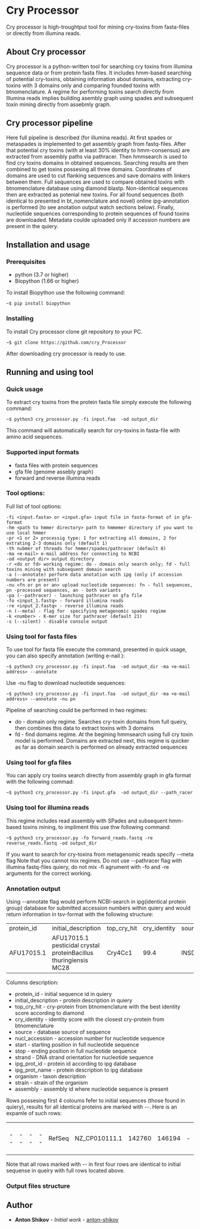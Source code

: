 # Cry Processor
Cry processor is high-troughtput tool for mining cry-toxins from fasta-files or directly from illumina reads.

## About Cry processor

Cry processor is a python-written tool for searching cry toxins from illumina sequence data or from protein fasta files. It includes hmm-based searching of potential cry-toxins,  obtaining information about domains, extracting cry-toxins with 3 domains only and comparing founded toxins with btnomenclature. A regime for performing toxins search directly from Illumina reads implies  building asembly graph using spades and subsequent toxin mining directly from assebmly graph. 

## Cry processor pipeline

Here full pipeline is described (for illumina reads). At first spades or metaspades is implemented to get assembly graph from fastq-files. After that potential cry toxins (with at least 30% identity to hmm-consensus) are extracted from assembly paths via pathracer. Then hmmsearch is used to find cry toxins domains in obtained sequences. Searching results are then combined to get toxins possesing all three domains. Coordinates of domains are used to cut flanking sequences and save domains with linkers between them. Full sequences are used to compare obtained toxins with btnomenclature database using diamond blastp. Non-identical sequences then are extracted as potenial new toxins. For all found sequences (both identical to presented in bt_nomenclature and novel) online ipg-annotation is performed (to see anotation output watch sections below). Finally, nucleotide sequences corresponding to protein sequences of found toxins are downloaded. Metadata coulde uploaded only if accession numbers are present in the quiery.

## Installation and usage
### Prerequisites
<ul>
  <li>python (3.7 or higher) </li>
  <li>Biopython (1.66 or higher)
  </li>
</ul>

To install Biopython use the following command:

```
~$ pip install biopython

```

### Installing

To install Cry processor clone git repository to your PC.

```
~$ git clone https://github.com/cry_Processor
```
After downloading cry processor is ready to use.

## Running and using tool

### Quick usage
To extract cry toxins from the protein fasta file simply execute the following command:
```
~$ python3 cry_processor.py -fi input.faa  -od output_dir
```
This command will automatically search for cry-toxins in fasta-file with amino acid sequences.

### Supported input formats

<ul>
  <li>fasta files with protein sequences </li>
  <li>gfa file (genome assebly graph)</li>
  <li>forward and reverse illumina reads</li>
</ul>

### Tool options: 
Full list of tool options:
```
-fi <input.fasta> or <input.gfa> input file in fasta-format of in gfa-format
-hm <path to hmmer directory> path to hmmemer directory if you want to use local hmmer
-pr <1 or 2> processig type: 1 for extracting all domains, 2 for extrating 2-3 domains only (default 1)
-th nubmer of threads for hmmer/spades/pathracer (default 8)
-ma <e-mail> e-mail address for connecting to NCBI
-od <output dir> output directory
-r <do or fd> working regime: do - domain only search only; fd - full toxins mining with subsequent domain search
-a (--annotate) perform data anotation with ipg (only if accession numbers are present)
-nu <fn or pn or an> upload nucleotide sequences: fn - full sequences, pn -processed sequences, an - both variants
-pa (--pathracer) - launching pathracer on gfa file
-fo <input_1.fastq> - forward illumina reads
-re <input_2.fastq> - reverse illumina reads
-n (--meta) - flag for  specifying metagenomic spades regime
-k <number> - K-mer size for pathracer (default 21)
-s (--silent) - disable console output
```

### Using tool for fasta files
To use tool for fasta file execute the command, presented in quick usage, you can also specify annotation (writing e-nail ):
```
~$ python3 cry_processor.py -fi input.faa  -od output_dir -ma <e-mail address> --annotate
```
Use -nu flag to download nucleotide sequences:

```
~$ python3 cry_processor.py -fi input.faa  -od output_dir -ma <e-mail address> --annotate -nu pn
```
Pipeline of searching could be performed in two regimes:
<ul>
  <li>do - domain only regime. Searches cry-toxin domains from full queiry, then combines this data to extract toxins with 3 domains </li>
  <li>fd - find domains regime. At the begining hmmsearch using full cry toxin model is performed. Domains are extracted next, this regime is quicker as far as domain search is performed on already extracted sequences </li>
</ul>

### Using tool for gfa files
You can apply cry toxins search directly from assembly graph in gfa format with the following commad:

```
~$ python3 cry_processor.py -fi input.gfa  -od output_dir --path_racer
```
### Using tool for illumina reads
This regime includes read assembly with SPades and subsequent hmm-based toxins mining, to impliment this use thw following command:

```
~$ python3 cry_processor.py -fo forward_reads.fastq -re reverse_reads.fastq -od output_dir 
```
If you want to search for cry-toxins from metagenomic reads specify --meta flag
Note that you cannot mix regimes. Do not use --pathracer flag with illumina fastq-files quiery, do not mix -fi agrument with -fo and -re arguments for the correct working.

### Annotation output
Using --annotate flag would perform NCBI-search in ipg(identical protein group) database for submitted accession numbers within quiery and would return information in tsv-format with the following structure:
<table>
  <tr>
    <td>protein_id</td>
    <td>initial_description</td>
    <td>top_cry_hit</td>
    <td>cry_identity</td>
    <td>source</td>
    <td>nucl_accession</td>
    <td>start</td>
    <td>stop</td>
    <td>strand</td>
    <td>ipg_prot_id</td>
    <td>ipg_prot_name</td>
    <td>organism</td>
    <td>strain</td>
    <td>assembly</td>
  </tr>
  <tr>
    <td>AFU17015.1</td>
    <td>AFU17015.1 pesticidal crystal proteinBacillus thuringiensis MC28</td>
    <td>Cry4Cc1</td>
    <td>99.4</td>
    <td>INSDC</td>
    <td>CP003690.1</td>
    <td>58993</td>
    <td>62628</td>
    <td>+</td>
    <td>AFU17015.1</td>
    <td>pesticidal crystal protein</td>
    <td>Bacillus thuringiensis MC28</td>
    <td>MC28</td>
    <td>GCA_000300475.1</td>
  </tr>
</table>

Columns description:
<ul>
  <li>protein_id - initial sequence id in quiery </li>
  <li>initial_description - protein description in quiery </li>
  <li>top_cry_hit - cry-protein from btnomenclature with the best identity score according to diamond</li>
  <li>cry_identity - identity score with the closest cry-protein from btnomenclature </li>
  <li>source - database source of sequence </li>
  <li>nucl_accession - accession number for nucleotide sequence </li>
  <li>start - starting position in full nucleotide sequence </li>
  <li>stop - ending position in full nucleotide sequence </li>
  <li>strand - DNA strand orientation for nucleotide sequence </li>
  <li>ipg_prot_id - protein id according to ipg database </li>
  <li>ipg_prot_name - protein description to ipg database </li>
  <li>organism - taxon description </li>
  <li>strain - strain of the organism </li>
  <li>assembly - assembly id where nucleotide sequence is present</li>
</ul>
Rows possesing first 4 coloums fefer to initial sequences (those found in quiery), results for all identical proteins are marked with --. Here is an expamle of such rows:

<table>
  <tr>
    <td>--</td>
    <td>--</td>
    <td>--</td>
    <td>--</td>
    <td>RefSeq</td>
    <td>NZ_CP010111.1</td>
    <td>142760</td>
    <td>146194</td>
    <td>-</td>
    <td>WP_080989235.1</td>
    <td>pesticidal protein</td>
    <td>Bacillus thuringiensis serovar indiana</td>
    <td>HD521</td>
    <td>GCF_001183785.1</td>
  </tr>
</table>
Note that all rows marked with -- in first four rows are identical to initial sequense in queiry with full rows located above.

### Output files structure




## Author

* **Anton Shikov** - *Initial work* - [anton-shikov](https://github.com/anton-shikov)


